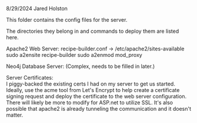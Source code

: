 8/29/2024
Jared Holston

This folder contains the config files for the server.

The directories they belong in and commands to deploy them are listed here.


Apache2 Web Server:
    recipe-builder.conf -> /etc/apache2/sites-available
                    sudo a2ensite recipe-builder
                    sudo a2enmod mod_proxy


Neo4j Database Server:
    (Complex, needs to be filled in later.)

Server Certificates:    
    I piggy-backed the existing certs I had on my server to get us started.
    Ideally, use the acme tool from Let's Encrypt to help create a certificate signing request and deploy the certificate to the web server configuration.
    There will likely be more to modify for ASP.net to utilize SSL. It's also possible that apache2 is already tunneling the communication and it doesn't matter.
